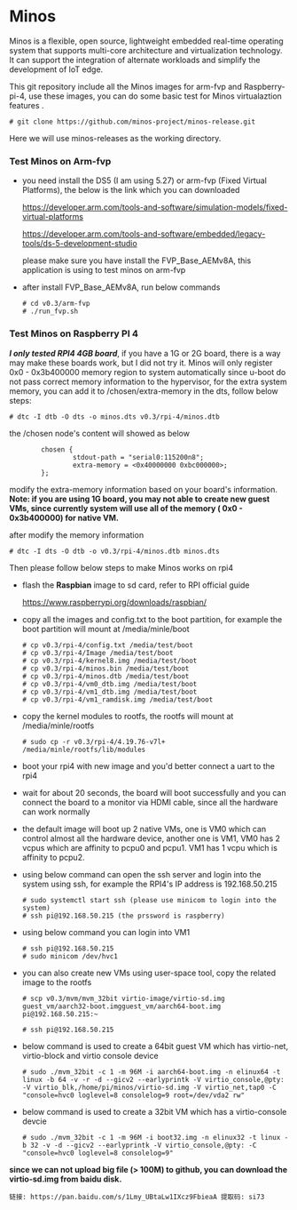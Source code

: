 # Minos

Minos is a flexible, open source, lightweight embedded real-time operating system that supports multi-core architecture and virtualization technology. It can support the integration of alternate workloads and simplify the development of IoT edge.

This git repository include all the Minos images for arm-fvp and Raspberry-pi-4, use these images, you can do some basic test for Minos virtualaztion features . 

```
# git clone https://github.com/minos-project/minos-release.git
```

Here we will use minos-releases as the working directory.

### Test Minos on Arm-fvp

- you need install the DS5 (I am using 5.27) or arm-fvp (Fixed Virtual Platforms), the below is the link which you can downloaded

  https://developer.arm.com/tools-and-software/simulation-models/fixed-virtual-platforms

  https://developer.arm.com/tools-and-software/embedded/legacy-tools/ds-5-development-studio

  please make sure you have install the FVP_Base_AEMv8A, this application is using to test minos on arm-fvp

- after install FVP_Base_AEMv8A, run below commands

  ```
  # cd v0.3/arm-fvp
  # ./run_fvp.sh
  ```

### Test Minos on Raspberry PI 4

***I only tested RPI4 4GB board***, if you have a 1G or 2G board, there is a way may make these boards work, but I did not try it. Minos will only register 0x0 - 0x3b400000 memory region to system automatically since u-boot do not pass correct memory information to the hypervisor, for the extra system memory, you can add it to /chosen/extra-memory in the dts, follow below steps:

```
# dtc -I dtb -O dts -o minos.dts v0.3/rpi-4/minos.dtb
```

the /chosen node's content will showed as below

```
        chosen {
                stdout-path = "serial0:115200n8";
                extra-memory = <0x40000000 0xbc000000>;
        };
```

modify the extra-memory information based on your board's information. **Note: if you are using 1G board, you may not able to create new guest VMs, since currently system will use all of the memory ( 0x0 - 0x3b400000) for native VM.**

after modify the memory information

```
# dtc -I dts -O dtb -o v0.3/rpi-4/minos.dtb minos.dts
```

Then please follow below steps to make Minos works on rpi4

- flash the **Raspbian** image to sd card, refer to RPI official guide

  https://www.raspberrypi.org/downloads/raspbian/

- copy all the images and config.txt to the boot partition, for example the boot partition will mount at /media/minle/boot

  ```
  # cp v0.3/rpi-4/config.txt /media/test/boot
  # cp v0.3/rpi-4/Image /media/test/boot
  # cp v0.3/rpi-4/kernel8.img /media/test/boot
  # cp v0.3/rpi-4/minos.bin /media/test/boot
  # cp v0.3/rpi-4/minos.dtb /media/test/boot
  # cp v0.3/rpi-4/vm0_dtb.img /media/test/boot
  # cp v0.3/rpi-4/vm1_dtb.img /media/test/boot
  # cp v0.3/rpi-4/vm1_ramdisk.img /media/test/boot
  ```

- copy the kernel modules to rootfs, the rootfs will mount at /media/minle/rootfs

  ```
  # sudo cp -r v0.3/rpi-4/4.19.76-v7l+ /media/minle/rootfs/lib/modules
  ```

- boot your rpi4 with new image and you'd better connect a uart to the rpi4

- wait for about 20 seconds, the board will boot successfully and you can connect the board to a monitor via HDMI cable, since all the hardware can work normally

- the default image will boot up 2 native VMs, one is VM0 which can control almost all the hardware device, another one is VM1, VM0 has 2 vcpus which are affinity to pcpu0 and pcpu1. VM1 has 1 vcpu which is affinity to pcpu2.

- using below command can open the ssh server and login into the system using ssh, for example the RPI4's IP address is 192.168.50.215

  ```
  # sudo systemctl start ssh (please use minicom to login into the system)
  # ssh pi@192.168.50.215 (the prssword is raspberry)
  ```

- using below command you can login into VM1

  ```
  # ssh pi@192.168.50.215
  # sudo minicom /dev/hvc1
  ```

- you can also create new VMs using user-space tool, copy the related image to the rootfs

  ```
  # scp v0.3/mvm/mvm_32bit virtio-image/virtio-sd.img guest_vm/aarch32-boot.imgguest_vm/aarch64-boot.img  pi@192.168.50.215:~

  # ssh pi@192.168.50.215
  ```

- below command is used to create a 64bit guest VM which has virtio-net, virtio-block and virtio console device

  ```
  # sudo ./mvm_32bit -c 1 -m 96M -i aarch64-boot.img -n elinux64 -t linux -b 64 -v -r -d --gicv2 --earlyprintk -V virtio_console,@pty: -V virtio_blk,/home/pi/minos/virtio-sd.img -V virtio_net,tap0 -C "console=hvc0 loglevel=8 consolelog=9 root=/dev/vda2 rw"
  ```

- below command is used to create a 32bit VM which has a virtio-console devcie

  ```
  # sudo ./mvm_32bit -c 1 -m 96M -i boot32.img -n elinux32 -t linux -b 32 -v -d --gicv2 --earlyprintk -V virtio_console,@pty: -C "console=hvc0 loglevel=8 consolelog=9"
  ```

**since we can not upload big file (> 100M) to github, you can download the virtio-sd.img from baidu disk.**

```
链接: https://pan.baidu.com/s/1Lmy_UBtaLw1IXcz9FbieaA 提取码: si73
```

